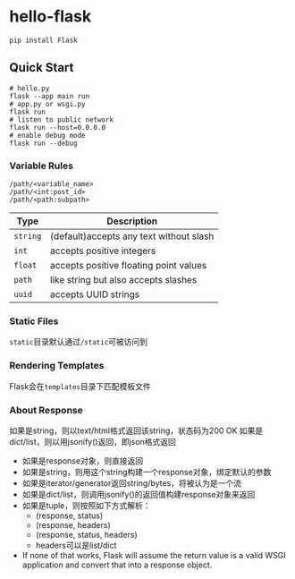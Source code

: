 # hello-flask

```shell
pip install Flask
```

## Quick Start

```shell
# hello.py
flask --app main run
# app.py or wsgi.py
flask run
# listen to public network
flask run --host=0.0.0.0
# enable debug mode
flask run --debug
```

### Variable Rules

```url
/path/<variable_name>
/path/<int:post_id>
/path/<path:subpath>
```

|Type|Description|
|----|-----------|
|`string`|(default)accepts any text without slash|
|`int`|accepts positive integers|
|`float`|accepts positive floating point values|
|`path`|like string but also accepts slashes|
|`uuid`|accepts UUID strings|

### Static Files

`static`目录默认通过`/static`可被访问到

### Rendering Templates

Flask会在`templates`目录下匹配模板文件

### About Response

如果是string，则以text/html格式返回该string，状态码为200 OK
如果是dict/list，则以用jsonify()返回，即json格式返回

- 如果是response对象，则直接返回
- 如果是string，则用这个string构建一个response对象，绑定默认的参数
- 如果是iterator/generator返回string/bytes，将被认为是一个流
- 如果是dict/list，则调用jsonify()的返回值构建response对象来返回
- 如果是tuple，则按照如下方式解析：
  - (response, status)
  - (response, headers)
  - (response, status, headers)
  - headers可以是list/dict
- If none of that works, Flask will assume the return value is a valid WSGI application and convert that into a response object.


